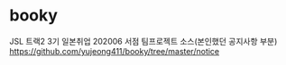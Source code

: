 # booky
JSL 트랙2 3기 일본취업 202006 서점 팀프로젝트 소스(본인했던 공지사항 부분)
https://github.com/yujeong411/booky/tree/master/notice
